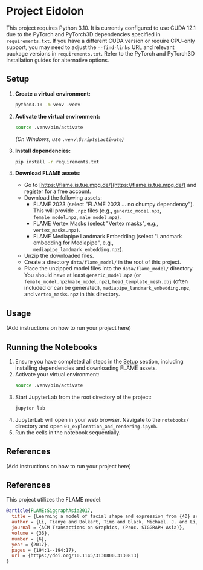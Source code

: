 # Project Eidolon

This project requires Python 3.10.
It is currently configured to use CUDA 12.1 due to the PyTorch and PyTorch3D dependencies specified in `requirements.txt`. If you have a different CUDA version or require CPU-only support, you may need to adjust the `--find-links` URL and relevant package versions in `requirements.txt`. Refer to the PyTorch and PyTorch3D installation guides for alternative options.

## Setup

1.  **Create a virtual environment:**

    ```bash
    python3.10 -m venv .venv
    ```

2.  **Activate the virtual environment:**

    ```bash
    source .venv/bin/activate
    ```
    *(On Windows, use `.venv\Scripts\activate`)*

3.  **Install dependencies:**

    ```bash
    pip install -r requirements.txt
    ```

4.  **Download FLAME assets:**
    *   Go to [https://flame.is.tue.mpg.de/](https://flame.is.tue.mpg.de/) and register for a free account.
    *   Download the following assets:
        *   FLAME 2023 (select "FLAME 2023 ... no chumpy dependency"). This will provide `.npz` files (e.g., `generic_model.npz`, `female_model.npz`, `male_model.npz`).
        *   FLAME Vertex Masks (select "Vertex masks", e.g., `vertex_masks.npz`).
        *   FLAME Mediapipe Landmark Embedding (select "Landmark embedding for Mediapipe", e.g., `mediapipe_landmark_embedding.npz`).
    *   Unzip the downloaded files.
    *   Create a directory `data/flame_model/` in the root of this project.
    *   Place the unzipped model files into the `data/flame_model/` directory. You should have at least `generic_model.npz` (or `female_model.npz`/`male_model.npz`), `head_template_mesh.obj` (often included or can be generated), `mediapipe_landmark_embedding.npz`, and `vertex_masks.npz` in this directory.

## Usage

(Add instructions on how to run your project here)

## Running the Notebooks

1.  Ensure you have completed all steps in the [Setup](#setup) section, including installing dependencies and downloading FLAME assets.
2.  Activate your virtual environment:
    ```bash
    source .venv/bin/activate
    ```
3.  Start JupyterLab from the root directory of the project:
    ```bash
    jupyter lab
    ```
4.  JupyterLab will open in your web browser. Navigate to the `notebooks/` directory and open `01_exploration_and_rendering.ipynb`.
5.  Run the cells in the notebook sequentially.

## References

(Add instructions on how to run your project here)

## References

This project utilizes the FLAME model:

```bibtex
@article{FLAME:SiggraphAsia2017, 
  title = {Learning a model of facial shape and expression from {4D} scans}, 
  author = {Li, Tianye and Bolkart, Timo and Black, Michael. J. and Li, Hao and Romero, Javier}, 
  journal = {ACM Transactions on Graphics, (Proc. SIGGRAPH Asia)}, 
  volume = {36}, 
  number = {6}, 
  year = {2017}, 
  pages = {194:1--194:17},
  url = {https://doi.org/10.1145/3130800.3130813} 
}
```
